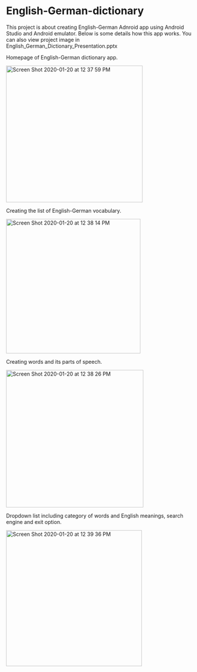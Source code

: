 # English-German-dictionary
This project is about creating English-German Adnroid app using Android Studio and Android emulator.
Below is some details how this app works. You can also view project image in English_German_Dictionary_Presentation.pptx

Homepage of English-German dictionary app.

<img width="371" alt="Screen Shot 2020-01-20 at 12 37 59 PM" src="https://user-images.githubusercontent.com/59751996/72929420-ca94f500-3d27-11ea-9e4d-2d74566e0b1f.png">

Creating the list of English-German vocabulary.

<img width="365" alt="Screen Shot 2020-01-20 at 12 38 14 PM" src="https://user-images.githubusercontent.com/59751996/72929466-e0a2b580-3d27-11ea-9351-eb9abd93592c.png">

Creating words and its parts of speech.

<img width="373" alt="Screen Shot 2020-01-20 at 12 38 26 PM" src="https://user-images.githubusercontent.com/59751996/72929500-f0ba9500-3d27-11ea-85b4-d217834c1d7b.png">

Dropdown list including category of words and English meanings, search engine and exit option.

<img width="369" alt="Screen Shot 2020-01-20 at 12 39 36 PM" src="https://user-images.githubusercontent.com/59751996/72929606-2b243200-3d28-11ea-81ee-1f2ba910e918.png">



